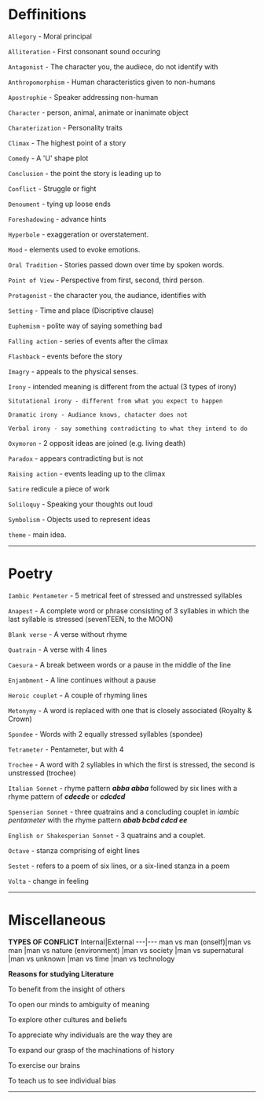 # Deffinitions

`Allegory` - Moral principal

`Alliteration` - First consonant sound occuring

`Antagonist` - The character you, the audiece, do not identify with

`Anthropomorphism` - Human characteristics given to non-humans

`Apostrophie` - Speaker addressing non-human

`Character` - person, animal, animate or inanimate object

`Charaterization` - Personality traits

`Climax` - The highest point of a story

`Comedy` - A 'U' shape plot

`Conclusion` - the point the story is leading up to

`Conflict` - Struggle or fight

`Denoument` - tying up loose ends

`Foreshadowing` - advance hints

`Hyperbole` - exaggeration or overstatement. 

`Mood` - elements used to evoke emotions.

`Oral Tradition` - Stories passed down over time by spoken words.

`Point of View` - Perspective from first, second, third person.

`Protagonist` - the character you, the audiance, identifies with

`Setting` - Time and place (Discriptive clause)

`Euphemism` - polite way of saying something bad

`Falling action` - series of events after the climax

`Flashback` - events before the story

`Imagry` - appeals to the physical senses.

`Irony` - intended meaning is different from the actual (3 types of irony)

```
Situtational irony - different from what you expect to happen

Dramatic irony - Audiance knows, chatacter does not

Verbal irony - say something contradicting to what they intend to do
```

`Oxymoron` - 2 opposit ideas are joined (e.g. living death)

`Paradox` - appears contradicting but is not

`Raising action` - events leading up to the climax

`Satire` redicule a piece of work

`Soliloquy` - Speaking your thoughts out loud

`Symbolism` - Objects used to represent ideas

`theme` - main idea. 

---
# Poetry

`Iambic Pentameter` - 5 metrical feet of stressed and unstressed syllables

`Anapest` - A complete word or phrase consisting of 3 syllables in which the last syllable is stressed (sevenTEEN, to the MOON)

`Blank verse` - A verse without rhyme

`Quatrain` - A verse with 4 lines

`Caesura` - A break between words or a pause in the middle of the line

`Enjambment` - A line continues without a pause

`Heroic couplet` - A couple of rhyming lines

`Metonymy` - A word is replaced with one that is closely associated (Royalty & Crown)

`Spondee` - Words with 2 equally stressed syllables (spondee)

`Tetrameter` - Pentameter, but with 4

`Trochee` - A word with 2 syllables in which the first is stressed, the second is unstressed (trochee)

`Italian Sonnet` - rhyme pattern __*abba abba*__ followed by six lines with a rhyme pattern of *__cdecde__* or *__cdcdcd__*

`Spenserian Sonnet` -  three quatrains and a concluding couplet in *iambic pentameter* with the rhyme pattern *__abab bcbd cdcd ee__*

`English or Shakesperian Sonnet` -  3 quatrains and a couplet.

`Octave` - stanza comprising of eight lines

`Sestet` - refers to a poem of six lines, or a six-lined stanza in a poem

`Volta` - change in feeling

---
# Miscellaneous

**TYPES OF CONFLICT**
Internal|External
---|---
man vs man (onself)|man vs man
 |man vs nature (environment)
 |man vs society
 |man vs supernatural
 |man vs unknown
 |man vs time
 |man vs technology
 
**Reasons for studying Literature**

To benefit from the insight of others

To open our minds to ambiguity of meaning

To explore other cultures and beliefs

To appreciate why individuals are the way they are

To expand our grasp of the machinations of history

To exercise our brains

To teach us to see individual bias

---
